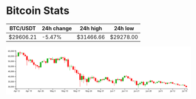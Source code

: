 # Bitcoin Stats

BTC/USDT|24h change|24h high|24h low|
|---|---|---|---|
|$29606.21|-5.47%|$31466.66|$29278.00|

<img src="./chart.svg">
